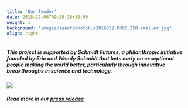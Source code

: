```yaml
---
title: 'Our funder'
date: 2018-12-06T09:29:16+10:00
weight: 1
background: 'images/seaofokhotsk.a2016039.0305.250-smaller.jpg'
align: right
---
```


##### This project is supported by **Schmidt Futures**, a philanthropic initiative founded by Eric and Wendy Schmidt that bets early on exceptional people making the world better, particularly through innovative breakthroughs in science and technology.

![](/images/Schmidt-Futures-Logo-smaller.jpeg)

##### Read more in our **[press release](https://www.nyu.edu/about/news-publications/news/2021/march/international-collaboration-will-use-artificial-intelligence-to-.html)**
